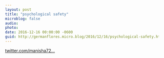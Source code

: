 ```yaml
---
layout: post
title: "psychological safety"
microblog: false
audio: 
photo: 
date: 2016-12-16 00:00:00 -0600
guid: http://germanflores.micro.blog/2016/12/16/psychological-safety.html
---
```

[twitter.com/manisha72...](https://twitter.com/manisha72617183/status/804298131529605120)
